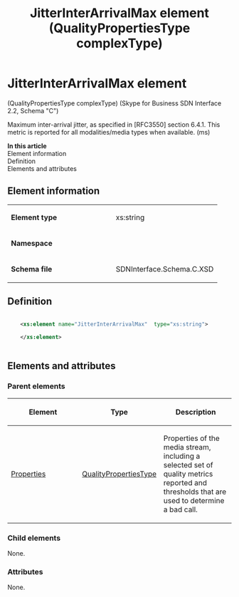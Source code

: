 ﻿---
title: JitterInterArrivalMax element (QualityPropertiesType complexType) 
TOCTitle: JitterInterArrivalMax element
ms:assetid: e1b198ae-9856-8c49-160e-4c49b0aef912
ms:mtpsurl: https://msdn.microsoft.com/library/Mt404782(v=office.16)
ms:contentKeyID: 68250692
ms.date: 08/24/2015
mtps_version: v=office.16
dev_langs:
- xml
---

# JitterInterArrivalMax element 

(QualityPropertiesType complexType) (Skype for Business SDN Interface 2.2, Schema "C")

Maximum inter-arrival jitter, as specified in \[RFC3550\] section 6.4.1. This metric is reported for all modalities/media types when available. (ms)

**In this article**  
Element information  
Definition  
Elements and attributes  

## Element information

<table>
<colgroup>
<col style="width: 50%" />
<col style="width: 50%" />
</colgroup>
<tbody>
<tr class="odd">
<td><p><strong>Element type</strong></p></td>
<td><p>xs:string</p></td>
</tr>
<tr class="even">
<td><p><strong>Namespace</strong></p></td>
<td><p></p></td>
</tr>
<tr class="odd">
<td><p><strong>Schema file</strong></p></td>
<td><p>SDNInterface.Schema.C.XSD</p></td>
</tr>
</tbody>
</table>


## Definition

```xml

    <xs:element name="JitterInterArrivalMax"  type="xs:string">
    
    </xs:element>
  
```

## Elements and attributes

### Parent elements

<table>
<colgroup>
<col style="width: 33%" />
<col style="width: 33%" />
<col style="width: 33%" />
</colgroup>
<thead>
<tr class="header">
<th><p>Element</p></th>
<th><p>Type</p></th>
<th><p>Description</p></th>
</tr>
</thead>
<tbody>
<tr class="odd">
<td><p><a href="properties-element-qualitytype-complextype-skype-for-business-sdn-interface-2-2-schema-c.md">Properties</a></p></td>
<td><p><a href="qualitypropertiestype-complextype-skype-for-business-sdn-interface-2-2-schema-c.md">QualityPropertiesType</a></p></td>
<td><p>Properties of the media stream, including a selected set of quality metrics reported and thresholds that are used to determine a bad call.</p></td>
</tr>
</tbody>
</table>


### Child elements

None.

### Attributes

None.


